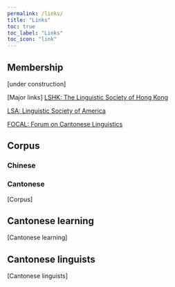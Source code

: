 ```yaml
---
permalink: /links/
title: "Links"
toc: true
toc_label: "Links"
toc_icon: "link"
---
```


## Membership
[under construction]

[Major links]
[LSHK: The Linguistic Society of Hong Kong](https://www.lshk.org/)

[LSA: Linguistic Society of America](https://www.linguisticsociety.org/)

[FOCAL: Forum on Cantonese Linguistics](https://focalhongkong.wordpress.com/)

## Corpus
### Chinese

### Cantonese
[Corpus]

## Cantonese learning
[Cantonese learning]

## Cantonese linguists
[Cantonese linguists]
